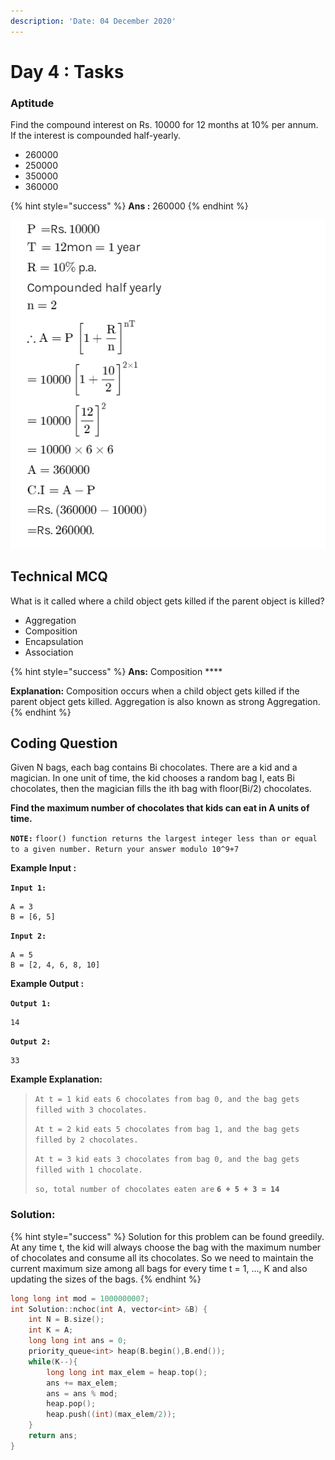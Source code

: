 ```yaml
---
description: 'Date: 04 December 2020'
---
```


# Day 4 : Tasks

### Aptitude

Find the compound interest on Rs. 10000 for 12 months at 10% per annum. If the interest is compounded half-yearly.

* 260000
* 250000
* 350000
* 360000

{% hint style="success" %}
**Ans :** 260000
{% endhint %}

![](../../.gitbook/assets/capture%20%281%29.png)

## Technical MCQ

What is it called where a child object gets killed if the parent object is killed? 

* Aggregation
* Composition
* Encapsulation
* Association

{% hint style="success" %}
**Ans:** Composition ****

**Explanation:** Composition occurs when a child object gets killed if the parent object gets killed. Aggregation is also known as strong Aggregation.
{% endhint %}

## Coding Question

Given N bags, each bag contains Bi chocolates. There are a kid and a magician. In one unit of time, the kid chooses a random bag I, eats Bi chocolates, then the magician fills the ith bag with floor\(Bi/2\) chocolates.

**Find the maximum number of chocolates that kids can eat in A units of time.**

**`NOTE:`** `floor() function returns the largest integer less than or equal to a given number. Return your answer modulo 10^9+7`

**Example Input :**

**`Input 1:`**

```text
A = 3
B = [6, 5] 
```

**`Input 2:`**

```text
A = 5 
B = [2, 4, 6, 8, 10]
```

**Example Output :**

**`Output 1:`**

```text
14 
```

**`Output 2:`**

```text
33
```

**Example Explanation:**

> `At t = 1 kid eats 6 chocolates from bag 0, and the bag gets filled with 3 chocolates.`
>
> `At t = 2 kid eats 5 chocolates from bag 1, and the bag gets filled by 2 chocolates.` 
>
> `At t = 3 kid eats 3 chocolates from bag 0, and the bag gets filled with 1 chocolate.` 
>
> `so, total number of chocolates eaten are` **`6 + 5 + 3 = 14`**

### **Solution:**

{% hint style="success" %}
Solution for this problem can be found greedily. At any time t, the kid will always choose the bag with the maximum number of chocolates and consume all its chocolates. So we need to maintain the current maximum size among all bags for every time t = 1, …, K and also updating the sizes of the bags.
{% endhint %}

```cpp
long long int mod = 1000000007;
int Solution::nchoc(int A, vector<int> &B) {
	int N = B.size();
	int K = A;
	long long int ans = 0;
	priority_queue<int> heap(B.begin(),B.end());
	while(K--){
		long long int max_elem = heap.top();
		ans += max_elem;
		ans = ans % mod;
		heap.pop();
		heap.push((int)(max_elem/2));
	}   
	return ans;
}
```

